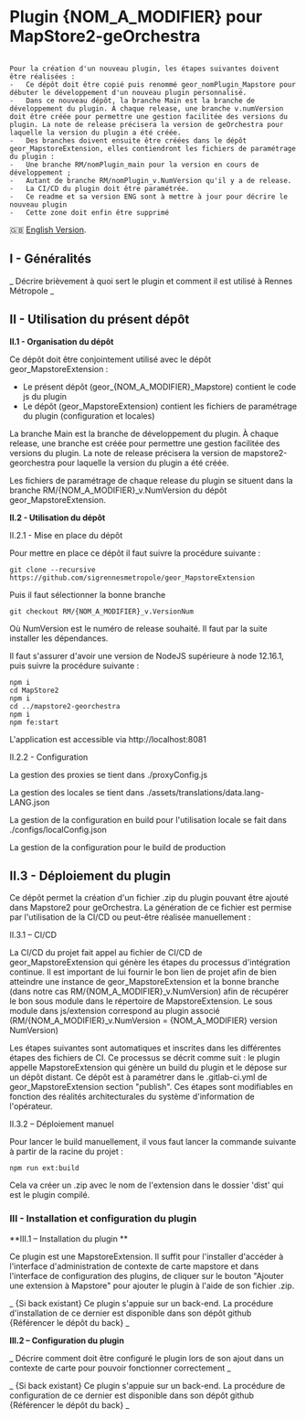 # Plugin {NOM_A_MODIFIER} pour MapStore2-geOrchestra

```Ce dépôt est à utiliser par Rennes Métropole comme modèle pour la création de plugin personnalisés Mapstore2 pour geOrchestra. Il est destiné à contenir le code js du plugin personnalisé et doit être utilisé conjointement avec le dépôt geor_MapstoreExtension qui contient les fichiers de paramétrage du plugin.

Pour la création d'un nouveau plugin, les étapes suivantes doivent être réalisées : 
-	Ce dépôt doit être copié puis renommé geor_nomPlugin_Mapstore pour débuter le développement d'un nouveau plugin personnalisé. 
-	Dans ce nouveau dépôt, la branche Main est la branche de développement du plugin. À chaque release, une branche v.numVersion doit être créée pour permettre une gestion facilitée des versions du plugin. La note de release précisera la version de geOrchestra pour laquelle la version du plugin a été créée.
-	Des branches doivent ensuite être créées dans le dépôt geor_MapstoreExtension, elles contiendront les fichiers de paramétrage du plugin :
-	Une branche RM/nomPlugin_main pour la version en cours de développement ;
-	Autant de branche RM/nomPlugin_v.NumVersion qu'il y a de release.
-	La CI/CD du plugin doit être paramétrée.
-	Ce readme et sa version ENG sont à mettre à jour pour décrire le nouveau plugin
-	Cette zone doit enfin être supprimé
```

:gb: [English Version](https://gitlab2.si.rennes.fr/sig/ed/mapstore/sampleplugin).

## I - Généralités

_ Décrire brièvement à quoi sert le plugin et comment il est utilisé à Rennes Métropole _

## II - Utilisation du présent dépôt

**II.1 - Organisation du dépôt**

Ce dépôt doit être conjointement utilisé avec le dépôt geor_MapstoreExtension :

-	Le présent dépôt (geor_{NOM_A_MODIFIER}_Mapstore) contient le code js du plugin
-	Le dépôt (geor_MapstoreExtension) contient les fichiers de paramétrage du plugin (configuration et locales)

La branche Main est la branche de développement du plugin. À chaque release, une branche est créée pour permettre une gestion facilitée des versions du plugin. La note de release précisera la version de mapstore2-georchestra pour laquelle la version du plugin a été créée.

Les fichiers de paramétrage de chaque release du plugin se situent dans la branche RM/{NOM_A_MODIFIER}_v.NumVersion du dépôt geor_MapstoreExtension.

**II.2 - Utilisation du dépôt**

II.2.1 - Mise en place du dépôt

Pour mettre en place ce dépôt il faut suivre la procédure suivante : 

`git clone --recursive https://github.com/sigrennesmetropole/geor_MapstoreExtension`

Puis il faut sélectionner la bonne branche

`git checkout RM/{NOM_A_MODIFIER}_v.VersionNum`

Où NumVersion est le numéro de release souhaité. Il faut par la suite installer les dépendances.

Il faut s'assurer d'avoir une version de NodeJS supérieure à node 12.16.1, puis suivre la procédure suivante : 

```
npm i
cd MapStore2
npm i
cd ../mapstore2-georchestra
npm i
npm fe:start
```
L'application est accessible via http://localhost:8081

II.2.2 - Configuration

La gestion des proxies se tient dans ./proxyConfig.js

La gestion des locales se tient dans ./assets/translations/data.lang-LANG.json

La gestion de la configuration en build pour l'utilisation locale se fait dans ./configs/localConfig.json

La gestion de la configuration pour le build de production 

## II.3 - Déploiement du plugin

Ce dépôt permet la création d'un fichier .zip du plugin pouvant être ajouté dans Mapstore2 pour geOrchestra. La génération de ce fichier est permise par l'utilisation de la CI/CD ou peut-être réalisée manuellement : 

II.3.1 – CI/CD

La CI/CD du projet fait appel au fichier de CI/CD de geor_MapstoreExtension qui génère les étapes du processus d'intégration continue. Il est important de lui fournir le bon lien de projet afin de bien atteindre une instance de geor_MapstoreExtension et la bonne branche (dans notre cas RM/{NOM_A_MODIFIER}_v.NumVersion) afin de récupérer le bon sous module dans le répertoire de MapstoreExtension. Le sous module dans js/extension correspond au plugin associé (RM/{NOM_A_MODIFIER}_v.NumVersion = {NOM_A_MODIFIER} version NumVersion)

Les étapes suivantes sont automatiques et inscrites dans les différentes étapes des fichiers de CI. Ce processus se décrit comme suit : le plugin appelle MapstoreExtension qui génère un build du plugin et le dépose sur un dépôt distant. Ce dépôt est à paramétrer dans le .gitlab-ci.yml de geor_MapstoreExtension section "publish". Ces étapes sont modifiables en fonction des réalités architecturales du système d'information de l'opérateur.

II.3.2 – Déploiement manuel

Pour lancer le build manuellement, il vous faut lancer la commande suivante à partir de la racine du projet :

`npm run ext:build`

Cela va créer un .zip avec le nom de l'extension dans le dossier 'dist' qui est le plugin compilé. 


### III - Installation et configuration du plugin

**III.1 – Installation du plugin **

Ce plugin est une MapstoreExtension. Il suffit pour l'installer d'accéder à l'interface d'administration de contexte de carte mapstore et dans l'interface de configuration des plugins, de cliquer sur le bouton "Ajouter une extension à Mapstore" pour ajouter le plugin à l'aide de son fichier .zip.

_ {Si back existant} Ce plugin s'appuie sur un back-end. La procédure d'installation de ce dernier est disponible dans son dépôt github {Référencer le dépôt du back} _


**III.2 – Configuration du plugin**

_ Décrire comment doit être configuré le plugin lors de son ajout dans un contexte de carte pour pouvoir fonctionner correctement _ 

_ {Si back existant} Ce plugin s'appuie sur un back-end. La procédure de configuration de ce dernier est disponible dans son dépôt github {Référencer le dépôt du back} _

